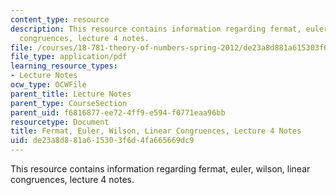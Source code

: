 ```yaml
---
content_type: resource
description: This resource contains information regarding fermat, euler, wilson, linear
  congruences, lecture 4 notes.
file: /courses/18-781-theory-of-numbers-spring-2012/de23a8d881a615303f6d4fa665669dc9_MIT18_781S12_lec4.pdf
file_type: application/pdf
learning_resource_types:
- Lecture Notes
ocw_type: OCWFile
parent_title: Lecture Notes
parent_type: CourseSection
parent_uid: f6816877-ee72-4ff9-e594-f0771eaa96bb
resourcetype: Document
title: Fermat, Euler, Wilson, Linear Congruences, Lecture 4 Notes
uid: de23a8d8-81a6-1530-3f6d-4fa665669dc9
---
```

This resource contains information regarding fermat, euler, wilson, linear congruences, lecture 4 notes.

